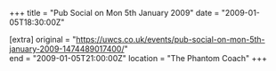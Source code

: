 +++
title = "Pub Social on Mon 5th January 2009"
date = "2009-01-05T18:30:00Z"

[extra]
original = "https://uwcs.co.uk/events/pub-social-on-mon-5th-january-2009-1474489017400/"    
end = "2009-01-05T21:00:00Z"
location = "The Phantom Coach"
+++



